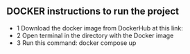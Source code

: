 ## DOCKER instructions to run the project

- 1 Download the docker image from DockerHub at this link: 
- 2 Open terminal in the directory with the Docker image
- 3 Run this command: docker compose up